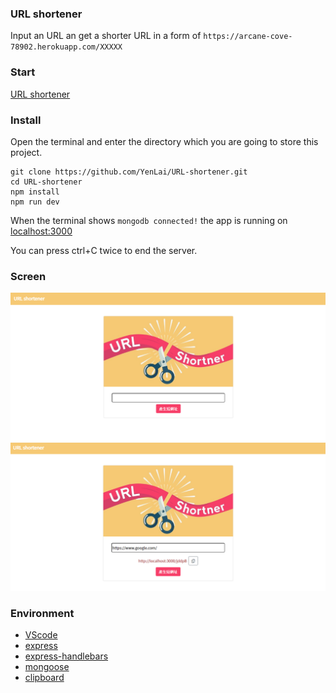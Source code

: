 ### URL shortener

Input an URL an get a shorter URL in a form of
`https://arcane-cove-78902.herokuapp.com/XXXXX `

### Start 
[URL shortener](https://arcane-cove-78902.herokuapp.com/)

### Install

Open the terminal and enter the directory which you are going to store this project.
```
git clone https://github.com/YenLai/URL-shortener.git
cd URL-shortener
npm install
npm run dev
```
When the terminal shows 
`mongodb connected!`
the app is running on [localhost:3000](http://localhost:3000)

You can press ctrl+C twice to end the server.

### Screen
![image](https://github.com/YenLai/URL-shortener/blob/master/public/images/home.PNG)
![image](https://github.com/YenLai/URL-shortener/blob/master/public/images/shorten.PNG)

### Environment
- [VScode](https://code.visualstudio.com/) 
- [express](https://www.npmjs.com/package/express) 
- [express-handlebars](https://www.npmjs.com/package/express-handlebars) 
- [mongoose](https://mongoosejs.com/) 
- [clipboard](https://www.npmjs.com/package/clipboard)

